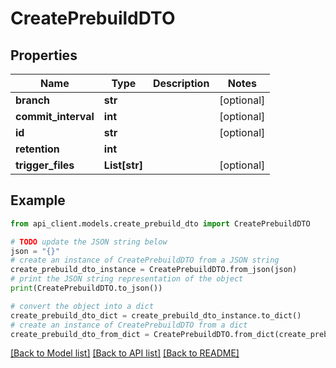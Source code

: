 # CreatePrebuildDTO


## Properties

Name | Type | Description | Notes
------------ | ------------- | ------------- | -------------
**branch** | **str** |  | [optional] 
**commit_interval** | **int** |  | [optional] 
**id** | **str** |  | [optional] 
**retention** | **int** |  | 
**trigger_files** | **List[str]** |  | [optional] 

## Example

```python
from api_client.models.create_prebuild_dto import CreatePrebuildDTO

# TODO update the JSON string below
json = "{}"
# create an instance of CreatePrebuildDTO from a JSON string
create_prebuild_dto_instance = CreatePrebuildDTO.from_json(json)
# print the JSON string representation of the object
print(CreatePrebuildDTO.to_json())

# convert the object into a dict
create_prebuild_dto_dict = create_prebuild_dto_instance.to_dict()
# create an instance of CreatePrebuildDTO from a dict
create_prebuild_dto_from_dict = CreatePrebuildDTO.from_dict(create_prebuild_dto_dict)
```
[[Back to Model list]](../README.md#documentation-for-models) [[Back to API list]](../README.md#documentation-for-api-endpoints) [[Back to README]](../README.md)



